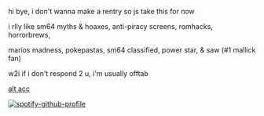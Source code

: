 
hi bye, i don't wanna make a rentry so js take this for now

i rlly like sm64 myths & hoaxes, anti-piracy screens, romhacks, horrorbrews,

marios madness, pokepastas, sm64 classified, power star, & saw (#1 mallick fan)

w2i if i don't respond 2 u, i'm usually offtab

[alt acc](https://github.com/djhallyboo)

[![spotify-github-profile](https://spotify-github-profile.kittinanx.com/api/view?uid=31ccuakfop2nbrlfgknd5fracn3i&cover_image=true&theme=natemoo-re&show_offline=false&background_color=121212&interchange=true&bar_color=ffffff&bar_color_cover=false)](https://github.com/kittinan/spotify-github-profile)




